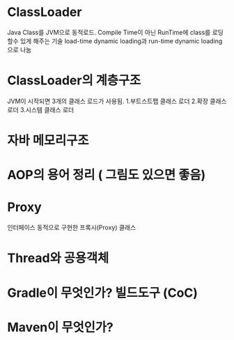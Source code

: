 # ClassLoader
Java Class를 JVM으로 동적로드.
Compile Time이 아닌 RunTime에 class를 로딩할수 있게 해주는 기술
load-time dynamic loading과 run-time dynamic loading으로 나눔

# ClassLoader의 계층구조
JVM이 시작되면 3개의 클래스 로드가 사용됨.
1.부트스트팹 클래스 로더
2.확장 클래스 로더
3.시스템 클래스 로더


# 자바 메모리구조

# AOP의 용어 정리 ( 그림도 있으면 좋음)

# Proxy
인터페이스 동적으로 구현한 프록시(Proxy) 클래스

# Thread와 공용객체

# Gradle이 무엇인가? 빌드도구 (CoC) 

# Maven이 무엇인가?

